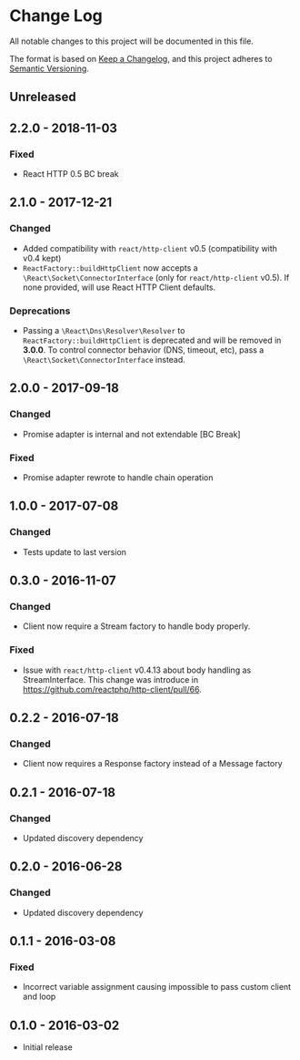 # Change Log


All notable changes to this project will be documented in this file.

The format is based on [Keep a Changelog](https://keepachangelog.com/en/1.0.0/),
and this project adheres to [Semantic Versioning](https://semver.org/spec/v2.0.0.html).


## Unreleased


## 2.2.0 - 2018-11-03

### Fixed

- React HTTP 0.5 BC break


## 2.1.0 - 2017-12-21

### Changed

- Added compatibility with `react/http-client` v0.5 (compatibility with v0.4 kept)
- `ReactFactory::buildHttpClient` now accepts a `\React\Socket\ConnectorInterface` (only for `react/http-client` v0.5).
If none provided, will use React HTTP Client defaults.

### Deprecations
- Passing a `\React\Dns\Resolver\Resolver` to `ReactFactory::buildHttpClient` is deprecated and will be removed in **3.0.0**.
To control connector behavior (DNS, timeout, etc), pass a `\React\Socket\ConnectorInterface` instead.


## 2.0.0 - 2017-09-18

### Changed

- Promise adapter is internal and not extendable [BC Break]

### Fixed

- Promise adapter rewrote to handle chain operation


## 1.0.0 - 2017-07-08

### Changed

- Tests update to last version


## 0.3.0 - 2016-11-07

### Changed

- Client now require a Stream factory to handle body properly.

### Fixed

- Issue with `react/http-client` v0.4.13 about body handling as StreamInterface.
This change was introduce in https://github.com/reactphp/http-client/pull/66.


## 0.2.2 - 2016-07-18

### Changed

- Client now requires a Response factory instead of a Message factory


## 0.2.1 - 2016-07-18

### Changed

- Updated discovery dependency


## 0.2.0 - 2016-06-28

### Changed

- Updated discovery dependency


## 0.1.1 - 2016-03-08

### Fixed

- Incorrect variable assignment causing impossible to pass custom client and loop


## 0.1.0 - 2016-03-02

- Initial release


[Unreleased]: https://github.com/php-http/react-adapter/compare/v2.2.0...HEAD
[2.2.0]: https://github.com/php-http/react-adapter/compare/2.1.0...v2.2.0
[2.1.0]: https://github.com/php-http/react-adapter/compare/v2.0.0...2.1.0
[2.0.0]: https://github.com/php-http/react-adapter/compare/1.0.0...v2.0.0
[1.0.0]: https://github.com/php-http/react-adapter/compare/v0.3.0...1.0.0
[0.3.0]: https://github.com/php-http/react-adapter/compare/v0.2.2...v0.3.0
[0.2.2]: https://github.com/php-http/react-adapter/compare/v0.2.1...v0.2.2
[0.2.1]: https://github.com/php-http/react-adapter/compare/v0.2.0...v0.2.1
[0.2.0]: https://github.com/php-http/react-adapter/compare/v0.1.1...v0.2.0
[0.1.1]: https://github.com/php-http/react-adapter/compare/v0.1.0...v0.1.1
